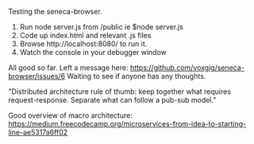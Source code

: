 
Testing the seneca-browser.
1. Run node server.js from /public ie $node server.js
2. Code up index.html and relevant .js files
3. Browse http://localhost:8080/ to run it.
4. Watch the console in your debugger window

All good so far. Left a message here: https://github.com/voxgig/seneca-browser/issues/6
Waiting to see if anyone has any thoughts.

"Distributed architecture rule of thumb: keep together what requires request-response. Separate what can follow a pub-sub model."

Good overview of macro architecture:
https://medium.freecodecamp.org/microservices-from-idea-to-starting-line-ae5317a6ff02

